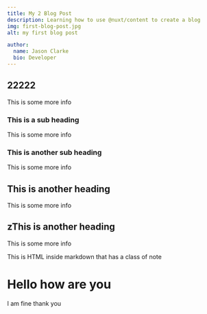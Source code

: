 ```yaml
---
title: My 2 Blog Post
description: Learning how to use @nuxt/content to create a blog
img: first-blog-post.jpg
alt: my first blog post

author:
  name: Jason Clarke
  bio: Developer
---
```


## 22222

This is some more info

### This is a sub heading

This is some more info

### This is another sub heading

This is some more info

## This is another heading

This is some more info


## zThis is another heading

This is some more info

<div class="p-4 mb-4 green--text ">
  This is HTML inside markdown that has a class of note
</div>

# Hello how are you

I am fine thank you